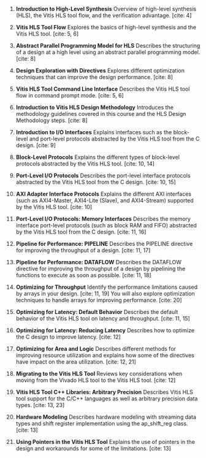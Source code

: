 1.  **Introduction to High-Level Synthesis** Overview of high-level synthesis (HLS), the Vitis HLS tool flow, and the verification advantage. [cite: 4]
   
2.  **Vitis HLS Tool Flow** Explores the basics of high-level synthesis and the Vitis HLS tool. [cite: 5, 6]
   
3.  **Abstract Parallel Programming Model for HLS** Describes the structuring of a design at a high level using an abstract parallel programming model. [cite: 8]
   
4.  **Design Exploration with Directives** Explores different optimization techniques that can improve the design performance. [cite: 8]
   
5.  **Vitis HLS Tool Command Line Interface** Describes the Vitis HLS tool flow in command prompt mode. [cite: 5, 6]
   
6.  **Introduction to Vitis HLS Design Methodology** Introduces the methodology guidelines covered in this course and the HLS Design Methodology steps. [cite: 8]
   
7.  **Introduction to I/O Interfaces** Explains interfaces such as the block-level and port-level protocols abstracted by the Vitis HLS tool from the C design. [cite: 9]
   
8.  **Block-Level Protocols** Explains the different types of block-level protocols abstracted by the Vitis HLS tool. [cite: 10, 14]
   
9.  **Port-Level I/O Protocols** Describes the port-level interface protocols abstracted by the Vitis HLS tool from the C design. [cite: 10, 15]
   
10.  **AXI Adapter Interface Protocols** Explains the different AXI interfaces (such as AXI4-Master, AXI4-Lite (Slave), and AXI4-Stream) supported by the Vitis HLS tool. [cite: 10]
   
11.  **Port-Level I/O Protocols: Memory Interfaces** Describes the memory interface port-level protocols (such as block RAM and FIFO) abstracted by the Vitis HLS tool from the C design. [cite: 11, 16]
   
12.  **Pipeline for Performance: PIPELINE** Describes the PIPELINE directive for improving the throughput of a design. [cite: 11, 17]
   
13.  **Pipeline for Performance: DATAFLOW** Describes the DATAFLOW directive for improving the throughput of a design by pipelining the functions to execute as soon as possible. [cite: 11, 18]
   
14.  **Optimizing for Throughput** Identify the performance limitations caused by arrays in your design. [cite: 11, 19] You will also explore optimization techniques to handle arrays for improving performance. [cite: 20]
   
15.  **Optimizing for Latency: Default Behavior** Describes the default behavior of the Vitis HLS tool on latency and throughput. [cite: 11, 15]
   
16.  **Optimizing for Latency: Reducing Latency** Describes how to optimize the C design to improve latency. [cite: 12]
   
17.  **Optimizing for Area and Logic** Describes different methods for improving resource utilization and explains how some of the directives have impact on the area utilization. [cite: 12, 21]
   
18.  **Migrating to the Vitis HLS Tool** Reviews key considerations when moving from the Vivado HLS tool to the Vitis HLS tool. [cite: 12]
   
19.  **Vitis HLS Tool C++ Libraries: Arbitrary Precision** Describes Vitis HLS tool support for the C/C++ languages as well as arbitrary precision data types. [cite: 13, 23]
   
20.  **Hardware Modeling** Describes hardware modeling with streaming data types and shift register implementation using the ap\_shift\_reg class. [cite: 13]
   
21.  **Using Pointers in the Vitis HLS Tool** Explains the use of pointers in the design and workarounds for some of the limitations. [cite: 13]
